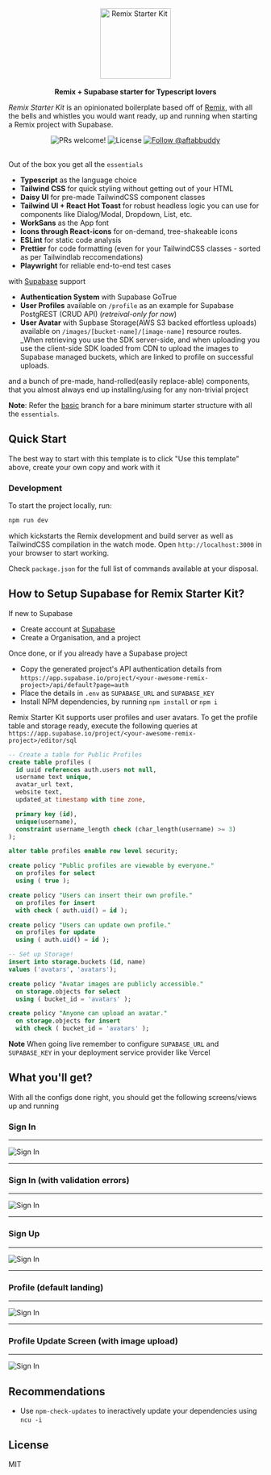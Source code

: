 
<div align="center">
<img src="./public/rsk.png" height="140px" title="Remix Starter Kit" />
</div>
<br />

<div align="center"><strong>Remix + Supabase starter for Typescript lovers</strong></div>


_Remix Starter Kit_ is an opinionated boilerplate based off of [Remix](https://remix.run/), with all the bells and whistles you would want ready, up and running when starting a Remix project with Supabase.
<br/>
<div align="center">
  <img src="https://img.shields.io/static/v1?label=PRs&message=welcome&style=flat-square&color=5e17eb&labelColor=000000" alt="PRs welcome!" />

  <img alt="License" src="https://img.shields.io/github/license/one-aalam/remix-starter-kit?style=flat-square&color=5e17eb&labelColor=000000">

  <a href="https://twitter.com/intent/follow?screen_name=aftabbuddy">
    <img src="https://img.shields.io/twitter/follow/aftabbuddy?style=flat-square&color=5e17eb&labelColor=000000" alt="Follow @aftabbuddy" />
  </a>
</div>
<br/>
<!--
<div align="center">
  <sub>Created by <a href="https://twitter.com/aftabbuddy">Aftab Alam</a> with the help of many <a href="https://github.com/one-aalam/remix-starter-kit/graphs/contributors">wonderful contributors</a>.</sub>
</div>
<br />
-->

Out of the box you get all the `essentials`
- __Typescript__ as the language choice
- __Tailwind CSS__ for quick styling without getting out of your HTML
- __Daisy UI__ for pre-made TailwindCSS component classes
- __Tailwind UI + React Hot Toast__ for robust headless logic you can use for components like Dialog/Modal, Dropdown, List, etc.
- __WorkSans__ as the App font
- __Icons through React-icons__ for on-demand, tree-shakeable icons
- __ESLint__ for static code analysis
- __Prettier__ for code formatting (even for your TailwindCSS classes - sorted as per Tailwindlab reccomendations)
- __Playwright__ for reliable end-to-end test cases

with [Supabase](https://supabase.io/) support
- __Authentication System__ with Supabase GoTrue
- __User Profiles__ available on `/profile` as an example for Supabase PostgREST (CRUD API) (*retreival-only for now*)
- __User Avatar__ with Supbase Storage(AWS S3 backed effortless uploads) available on `/images/[bucket-name]/[image-name]` resource routes. _When retrieving you use the SDK server-side, and when uploading you use the client-side SDK loaded from CDN to upload the images to Supabase managed buckets, which are linked to profile on successful uploads.

and a bunch of pre-made, hand-rolled(easily replace-able) components, that you almost always end up installing/using for any non-trivial project

__Note__: Refer the [basic](https://github.com/one-aalam/remix-starter-kit/tree/basic) branch for a bare minimum starter structure with all the `essentials`.


## Quick Start

The best way to start with this template is to click "Use this template" above, create your own copy and work with it

### Development

To start the project locally, run:
```bash
npm run dev
```
which kickstarts the Remix development and build server as well as TailwindCSS compilation in the watch mode. Open `http://localhost:3000` in your browser to start working.

Check `package.json` for the full list of commands available at your disposal.

## How to Setup Supabase for Remix Starter Kit?
If new to Supabase
- Create account at [Supabase](https://app.supabase.io/)
- Create a Organisation, and a project

Once done, or if you already have a Supabase project
- Copy the generated project's API authentication details from `https://app.supabase.io/project/<your-awesome-remix-project>/api/default?page=auth`
- Place the details in `.env` as `SUPABASE_URL` and `SUPABASE_KEY`
- Install NPM dependencies, by running `npm install` or `npm i`

Remix Starter Kit supports user profiles and user avatars. To get the profile table and storage ready, execute the following queries at `https://app.supabase.io/project/<your-awesome-remix-project>/editor/sql`

```sql
-- Create a table for Public Profiles
create table profiles (
  id uuid references auth.users not null,
  username text unique,
  avatar_url text,
  website text,
  updated_at timestamp with time zone,

  primary key (id),
  unique(username),
  constraint username_length check (char_length(username) >= 3)
);

alter table profiles enable row level security;

create policy "Public profiles are viewable by everyone."
  on profiles for select
  using ( true );

create policy "Users can insert their own profile."
  on profiles for insert
  with check ( auth.uid() = id );

create policy "Users can update own profile."
  on profiles for update
  using ( auth.uid() = id );

-- Set up Storage!
insert into storage.buckets (id, name)
values ('avatars', 'avatars');

create policy "Avatar images are publicly accessible."
  on storage.objects for select
  using ( bucket_id = 'avatars' );

create policy "Anyone can upload an avatar."
  on storage.objects for insert
  with check ( bucket_id = 'avatars' );
```
**Note** When going live remember to configure `SUPABASE_URL` and `SUPABASE_KEY` in your deployment service provider like Vercel

## What you'll get?
With all the configs done right, you should get the following screens/views up and running


### Sign In
<hr/>
<img src="./public/app-shots/sign-in.png" alt="Sign In">
<hr/>

### Sign In (with validation errors)
<hr/>
<img src="./public/app-shots/sign-in-error.png" alt="Sign In">
<hr/>

### Sign Up
<hr/>
<img src="./public/app-shots/sign-up.png" alt="Sign In">
<hr/>

### Profile (default landing)
<hr/>
<img src="./public/app-shots/profile.png" alt="Sign In">
<hr/>

### Profile Update Screen (with image upload)
<hr/>
<img src="./public/app-shots/profile-edit.png" alt="Sign In">



## Recommendations
- Use `npm-check-updates` to ineractively update your dependencies using `ncu -i`

## License
MIT

